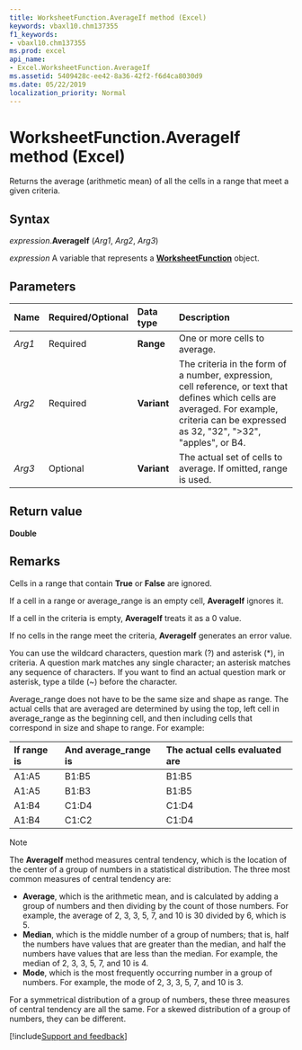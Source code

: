 ```yaml
---
title: WorksheetFunction.AverageIf method (Excel)
keywords: vbaxl10.chm137355
f1_keywords:
- vbaxl10.chm137355
ms.prod: excel
api_name:
- Excel.WorksheetFunction.AverageIf
ms.assetid: 5409428c-ee42-8a36-42f2-f6d4ca8030d9
ms.date: 05/22/2019
localization_priority: Normal
---
```



# WorksheetFunction.AverageIf method (Excel)

Returns the average (arithmetic mean) of all the cells in a range that meet a given criteria.


## Syntax

_expression_.**AverageIf** (_Arg1_, _Arg2_, _Arg3_)

_expression_ A variable that represents a **[WorksheetFunction](Excel.WorksheetFunction.md)** object.


## Parameters

|Name|Required/Optional|Data type|Description|
|:-----|:-----|:-----|:-----|
| _Arg1_|Required| **Range**|One or more cells to average.|
| _Arg2_|Required| **Variant**|The criteria in the form of a number, expression, cell reference, or text that defines which cells are averaged. For example, criteria can be expressed as 32, "32", ">32", "apples", or B4.|
| _Arg3_|Optional| **Variant**|The actual set of cells to average. If omitted, range is used.|

## Return value

**Double**


## Remarks

Cells in a range that contain **True** or **False** are ignored.
    
If a cell in a range or average_range is an empty cell, **AverageIf** ignores it.
    
If a cell in the criteria is empty, **AverageIf** treats it as a 0 value.
    
If no cells in the range meet the criteria, **AverageIf** generates an error value.
    
You can use the wildcard characters, question mark (?) and asterisk (*), in criteria. A question mark matches any single character; an asterisk matches any sequence of characters. If you want to find an actual question mark or asterisk, type a tilde (~) before the character.
    
Average_range does not have to be the same size and shape as range. The actual cells that are averaged are determined by using the top, left cell in average_range as the beginning cell, and then including cells that correspond in size and shape to range. For example:
    
|If range is|And average_range is|The actual cells evaluated are|
|:-----|:-----|:-----|
|A1:A5|B1:B5|B1:B5|
|A1:A5|B1:B3|B1:B5|
|A1:B4|C1:D4|C1:D4|
|A1:B4|C1:C2|C1:D4|

> [!NOTE] 
> The **AverageIf** method measures central tendency, which is the location of the center of a group of numbers in a statistical distribution. The three most common measures of central tendency are:
> - **Average**, which is the arithmetic mean, and is calculated by adding a group of numbers and then dividing by the count of those numbers. For example, the average of 2, 3, 3, 5, 7, and 10 is 30 divided by 6, which is 5.
> - **Median**, which is the middle number of a group of numbers; that is, half the numbers have values that are greater than the median, and half the numbers have values that are less than the median. For example, the median of 2, 3, 3, 5, 7, and 10 is 4.
> - **Mode**, which is the most frequently occurring number in a group of numbers. For example, the mode of 2, 3, 3, 5, 7, and 10 is 3.
>    
> For a symmetrical distribution of a group of numbers, these three measures of central tendency are all the same. For a skewed distribution of a group of numbers, they can be different. 




[!include[Support and feedback](~/includes/feedback-boilerplate.md)]